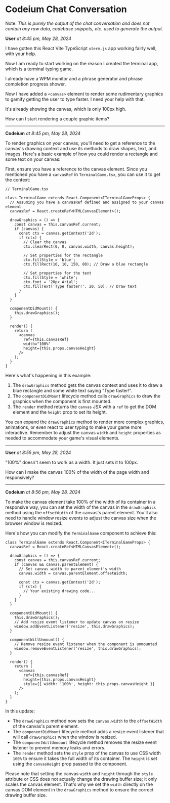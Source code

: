 # Codeium Chat Conversation

Note: _This is purely the output of the chat conversation and does not contain any raw data, codebase snippets, etc. used to generate the output._

**User** _at 8:45 pm, May 28, 2024_

I have gotten this React Vite TypeScript `xterm.js` app working fairly well, with your help.

Now I am ready to start working on the reason I created the terminal app, which is a terminal typing game.

I already have a WPM monitor and a phrase generator and phrase completion progress shower.

Now I have added a `<canvas>` element to render some rudimentary graphics to gamify getting the user to type faster. I need your help with that. 

It's already showing the canvas, which is only 100px high. 

How can I start rendering a couple graphic items?

---

**Codeium** _at 8:45 pm, May 28, 2024_

To render graphics on your canvas, you'll need to get a reference to the canvas's drawing context and use its methods to draw shapes, text, and images. Here's a basic example of how you could render a rectangle and some text on your canvas:

First, ensure you have a reference to the canvas element. Since you mentioned you have a `canvasRef` in `TerminalGame.tsx`, you can use it to get the context:

```tsx
// TerminalGame.tsx

class TerminalGame extends React.Component<ITerminalGameProps> {
  // Assuming you have a canvasRef defined and assigned to your canvas element
  canvasRef = React.createRef<HTMLCanvasElement>();

  drawGraphics = () => {
    const canvas = this.canvasRef.current;
    if (canvas) {
      const ctx = canvas.getContext('2d');
      if (ctx) {
        // Clear the canvas
        ctx.clearRect(0, 0, canvas.width, canvas.height);

        // Set properties for the rectangle
        ctx.fillStyle = 'blue';
        ctx.fillRect(10, 10, 150, 80); // Draw a blue rectangle

        // Set properties for the text
        ctx.fillStyle = 'white';
        ctx.font = '20px Arial';
        ctx.fillText('Type faster!', 20, 50); // Draw text
      }
    }
  }

  componentDidMount() {
    this.drawGraphics();
  }

  render() {
    return (
      <canvas
        ref={this.canvasRef}
        width="100%"
        height={this.props.canvasHeight}
      />
    );
  }
}
```

Here's what's happening in this example:

1. The `drawGraphics` method gets the canvas context and uses it to draw a blue rectangle and some white text saying "Type faster!".
2. The `componentDidMount` lifecycle method calls `drawGraphics` to draw the graphics when the component is first mounted.
3. The `render` method returns the `canvas` JSX with a `ref` to get the DOM element and the `height` prop to set its height.

You can expand the `drawGraphics` method to render more complex graphics, animations, or even react to user typing to make your game more interactive. Remember to adjust the canvas `width` and `height` properties as needed to accommodate your game's visual elements.

---

**User** _at 8:55 pm, May 28, 2024_

"100%" doesn't seem to work as a width. It just sets it to 100px.

How can I make the canvas 100% of the width of the page width and responsively?

---

**Codeium** _at 8:56 pm, May 28, 2024_

To make the canvas element take 100% of the width of its container in a responsive way, you can set the width of the canvas in the `drawGraphics` method using the `offsetWidth` of the canvas's parent element. You'll also need to handle window resize events to adjust the canvas size when the browser window is resized.

Here's how you can modify the `TerminalGame` component to achieve this:

```tsx
class TerminalGame extends React.Component<ITerminalGameProps> {
  canvasRef = React.createRef<HTMLCanvasElement>();

  drawGraphics = () => {
    const canvas = this.canvasRef.current;
    if (canvas && canvas.parentElement) {
      // Set canvas width to parent element's width
      canvas.width = canvas.parentElement.offsetWidth;

      const ctx = canvas.getContext('2d');
      if (ctx) {
        // Your existing drawing code...
      }
    }
  }

  componentDidMount() {
    this.drawGraphics();
    // Add resize event listener to update canvas on resize
    window.addEventListener('resize', this.drawGraphics);
  }

  componentWillUnmount() {
    // Remove resize event listener when the component is unmounted
    window.removeEventListener('resize', this.drawGraphics);
  }

  render() {
    return (
      <canvas
        ref={this.canvasRef}
        height={this.props.canvasHeight}
        style={{ width: '100%', height: this.props.canvasHeight }}
      />
    );
  }
}
```

In this update:

- The `drawGraphics` method now sets the `canvas.width` to the `offsetWidth` of the canvas's parent element.
- The `componentDidMount` lifecycle method adds a resize event listener that will call `drawGraphics` when the window is resized.
- The `componentWillUnmount` lifecycle method removes the resize event listener to prevent memory leaks and errors.
- The `render` method sets the `style` prop of the canvas to use CSS width `100%` to ensure it takes the full width of its container. The `height` is set using the `canvasHeight` prop passed to the component.

Please note that setting the canvas `width` and `height` through the `style` attribute or CSS does not actually change the drawing buffer size; it only scales the canvas element. That's why we set the `width` directly on the canvas DOM element in the `drawGraphics` method to ensure the correct drawing buffer size.